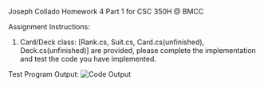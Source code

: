 Joseph Collado
Homework 4 Part 1 for CSC 350H @ BMCC

Assignment Instructions:
1. Card/Deck class: [Rank.cs, Suit.cs, Card.cs(unfinished), Deck.cs(unfinished)] are provided, please complete the implementation and test the code you have implemented.

Test Program Output:
![Code Output](Output.png)
